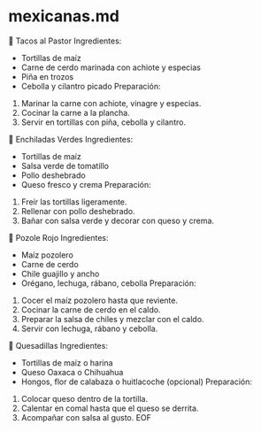 # mexicanas.md 
🌮 Tacos al Pastor
Ingredientes:
- Tortillas de maíz
- Carne de cerdo marinada con achiote y especias
- Piña en trozos
- Cebolla y cilantro picado
Preparación:
1. Marinar la carne con achiote, vinagre y especias.
2. Cocinar la carne a la plancha.
3. Servir en tortillas con piña, cebolla y cilantro.

🌯 Enchiladas Verdes
Ingredientes:
- Tortillas de maíz
- Salsa verde de tomatillo
- Pollo deshebrado
- Queso fresco y crema
Preparación:
1. Freír las tortillas ligeramente.
2. Rellenar con pollo deshebrado.
3. Bañar con salsa verde y decorar con queso y crema.

🍲 Pozole Rojo
Ingredientes:
- Maíz pozolero
- Carne de cerdo
- Chile guajillo y ancho
- Orégano, lechuga, rábano, cebolla
Preparación:
1. Cocer el maíz pozolero hasta que reviente.
2. Cocinar la carne de cerdo en el caldo.
3. Preparar la salsa de chiles y mezclar con el caldo.
4. Servir con lechuga, rábano y cebolla.

🌮 Quesadillas
Ingredientes:
- Tortillas de maíz o harina
- Queso Oaxaca o Chihuahua
- Hongos, flor de calabaza o huitlacoche (opcional)
Preparación:
1. Colocar queso dentro de la tortilla.
2. Calentar en comal hasta que el queso se derrita.
3. Acompañar con salsa al gusto.
EOF
